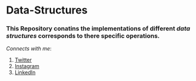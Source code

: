 #  Data-Structures
### This Repository conatins the implementations of different *data structures* corresponds to there specific operations.

_Connects with me_:
1. [Twitter](https://twitter.com/P_solanki29 "Pawan Solanki")
1. [Instagram](https://www.instagram.com/p_solanki29/ "Pawan Solanki")
1. [LinkedIn](https://www.linkedin.com/in/pawan-solanki/ "Pawan Solanki")
